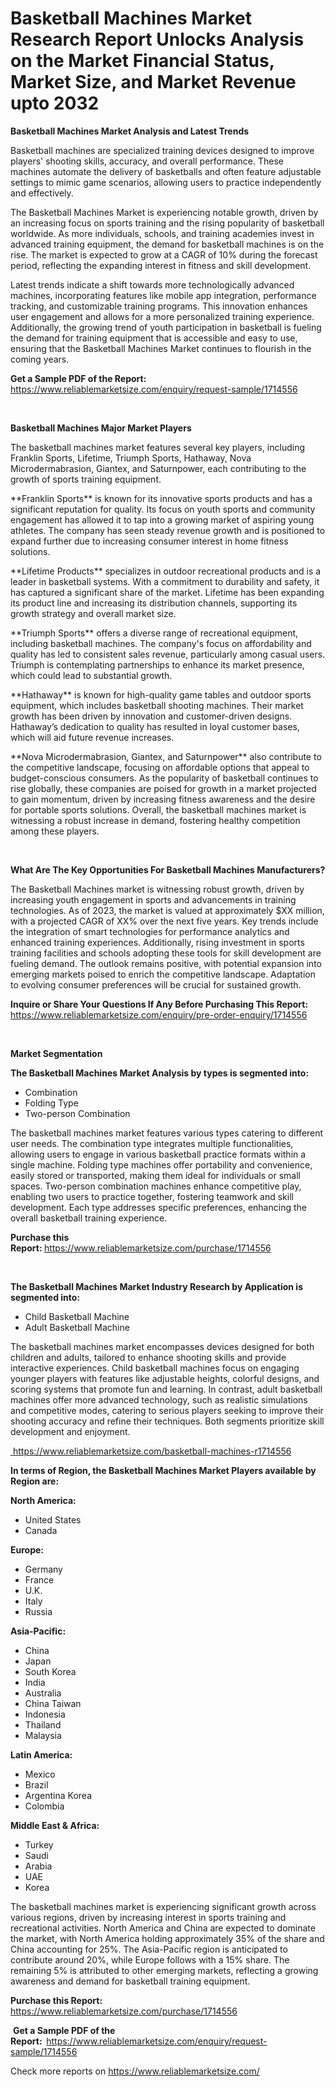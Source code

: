 <p><h1>Basketball Machines Market Research Report Unlocks Analysis on the Market Financial Status, Market Size, and Market Revenue upto 2032</h1></p><p><strong>Basketball Machines Market Analysis and Latest Trends</strong></p>
<p><p>Basketball machines are specialized training devices designed to improve players' shooting skills, accuracy, and overall performance. These machines automate the delivery of basketballs and often feature adjustable settings to mimic game scenarios, allowing users to practice independently and effectively.</p><p>The Basketball Machines Market is experiencing notable growth, driven by an increasing focus on sports training and the rising popularity of basketball worldwide. As more individuals, schools, and training academies invest in advanced training equipment, the demand for basketball machines is on the rise. The market is expected to grow at a CAGR of 10% during the forecast period, reflecting the expanding interest in fitness and skill development.</p><p>Latest trends indicate a shift towards more technologically advanced machines, incorporating features like mobile app integration, performance tracking, and customizable training programs. This innovation enhances user engagement and allows for a more personalized training experience. Additionally, the growing trend of youth participation in basketball is fueling the demand for training equipment that is accessible and easy to use, ensuring that the Basketball Machines Market continues to flourish in the coming years.</p></p>
<p><strong>Get a Sample PDF of the Report:&nbsp;</strong> <a href="https://www.reliablemarketsize.com/enquiry/request-sample/1714556?utm_campaign=1103&utm_medium=2&utm_source=Github&utm_content=ia&utm_term=21022025&utm_id=basketball-machines">https://www.reliablemarketsize.com/enquiry/request-sample/1714556</a></p>
<p>&nbsp;</p>
<p><strong>Basketball Machines Major Market Players</strong></p>
<p><p>The basketball machines market features several key players, including Franklin Sports, Lifetime, Triumph Sports, Hathaway, Nova Microdermabrasion, Giantex, and Saturnpower, each contributing to the growth of sports training equipment.</p><p>**Franklin Sports** is known for its innovative sports products and has a significant reputation for quality. Its focus on youth sports and community engagement has allowed it to tap into a growing market of aspiring young athletes. The company has seen steady revenue growth and is positioned to expand further due to increasing consumer interest in home fitness solutions.</p><p>**Lifetime Products** specializes in outdoor recreational products and is a leader in basketball systems. With a commitment to durability and safety, it has captured a significant share of the market. Lifetime has been expanding its product line and increasing its distribution channels, supporting its growth strategy and overall market size.</p><p>**Triumph Sports** offers a diverse range of recreational equipment, including basketball machines. The company's focus on affordability and quality has led to consistent sales revenue, particularly among casual users. Triumph is contemplating partnerships to enhance its market presence, which could lead to substantial growth.</p><p>**Hathaway** is known for high-quality game tables and outdoor sports equipment, which includes basketball shooting machines. Their market growth has been driven by innovation and customer-driven designs. Hathaway’s dedication to quality has resulted in loyal customer bases, which will aid future revenue increases.</p><p>**Nova Microdermabrasion, Giantex, and Saturnpower** also contribute to the competitive landscape, focusing on affordable options that appeal to budget-conscious consumers. As the popularity of basketball continues to rise globally, these companies are poised for growth in a market projected to gain momentum, driven by increasing fitness awareness and the desire for portable sports solutions. Overall, the basketball machines market is witnessing a robust increase in demand, fostering healthy competition among these players.</p></p>
<p>&nbsp;</p>
<p><strong>What Are The Key Opportunities For Basketball Machines Manufacturers?</strong></p>
<p><p>The Basketball Machines market is witnessing robust growth, driven by increasing youth engagement in sports and advancements in training technologies. As of 2023, the market is valued at approximately $XX million, with a projected CAGR of XX% over the next five years. Key trends include the integration of smart technologies for performance analytics and enhanced training experiences. Additionally, rising investment in sports training facilities and schools adopting these tools for skill development are fueling demand. The outlook remains positive, with potential expansion into emerging markets poised to enrich the competitive landscape. Adaptation to evolving consumer preferences will be crucial for sustained growth.</p></p>
<p><strong>Inquire or Share Your Questions If Any Before Purchasing This Report:</strong> <a href="https://www.reliablemarketsize.com/enquiry/pre-order-enquiry/1714556?utm_campaign=1103&utm_medium=2&utm_source=Github&utm_content=ia&utm_term=21022025&utm_id=basketball-machines">https://www.reliablemarketsize.com/enquiry/pre-order-enquiry/1714556</a></p>
<p>&nbsp;</p>
<p><strong>Market Segmentation</strong></p>
<p><strong>The Basketball Machines Market Analysis by types is segmented into:</strong></p>
<p><ul><li>Combination</li><li>Folding Type</li><li>Two-person Combination</li></ul></p>
<p><p>The basketball machines market features various types catering to different user needs. The combination type integrates multiple functionalities, allowing users to engage in various basketball practice formats within a single machine. Folding type machines offer portability and convenience, easily stored or transported, making them ideal for individuals or small spaces. Two-person combination machines enhance competitive play, enabling two users to practice together, fostering teamwork and skill development. Each type addresses specific preferences, enhancing the overall basketball training experience.</p></p>
<p><strong>Purchase this Report:&nbsp;</strong><a href="https://www.reliablemarketsize.com/purchase/1714556?utm_campaign=1103&utm_medium=2&utm_source=Github&utm_content=ia&utm_term=21022025&utm_id=basketball-machines">https://www.reliablemarketsize.com/purchase/1714556</a></p>
<p>&nbsp;</p>
<p><strong>The Basketball Machines Market Industry Research by Application is segmented into:</strong></p>
<p><ul><li>Child Basketball Machine</li><li>Adult Basketball Machine</li></ul></p>
<p><p>The basketball machines market encompasses devices designed for both children and adults, tailored to enhance shooting skills and provide interactive experiences. Child basketball machines focus on engaging younger players with features like adjustable heights, colorful designs, and scoring systems that promote fun and learning. In contrast, adult basketball machines offer more advanced technology, such as realistic simulations and competitive modes, catering to serious players seeking to improve their shooting accuracy and refine their techniques. Both segments prioritize skill development and enjoyment.</p></p>
<p><a href="https://www.reliablemarketsize.com/basketball-machines-r1714556?utm_campaign=1103&utm_medium=2&utm_source=Github&utm_content=ia&utm_term=21022025&utm_id=basketball-machines">&nbsp;https://www.reliablemarketsize.com/basketball-machines-r1714556</a></p>
<p><strong>In terms of Region, the Basketball Machines Market Players available by Region are:</strong></p>
<p>
    <p> <strong> North America: </strong>
        <ul>
            <li>United States</li>
            <li>Canada</li>
        </ul>
        </p> 
    <p> <strong> Europe: </strong>
        <ul>
            <li>Germany</li>
            <li>France</li>
            <li>U.K.</li>
            <li>Italy</li>
            <li>Russia</li>
        </ul>
        </p> 
    <p> <strong> Asia-Pacific: </strong>
        <ul>
            <li>China</li>
            <li>Japan</li>
            <li>South Korea</li>
            <li>India</li>
            <li>Australia</li>
            <li>China Taiwan</li>
            <li>Indonesia</li>
            <li>Thailand</li>
            <li>Malaysia</li>
        </ul>
        </p> 
    <p> <strong> Latin America: </strong>
        <ul>
            <li>Mexico</li>
            <li>Brazil</li>
            <li>Argentina Korea</li>
            <li>Colombia</li>
        </ul>
        </p> 
    <p> <strong> Middle East & Africa: </strong>
        <ul>
            <li>Turkey</li>
            <li>Saudi</li>
            <li>Arabia</li>
            <li>UAE</li>
            <li>Korea</li>
        </ul>
    </p>
    </p>
<p><p>The basketball machines market is experiencing significant growth across various regions, driven by increasing interest in sports training and recreational activities. North America and China are expected to dominate the market, with North America holding approximately 35% of the share and China accounting for 25%. The Asia-Pacific region is anticipated to contribute around 20%, while Europe follows with a 15% share. The remaining 5% is attributed to other emerging markets, reflecting a growing awareness and demand for basketball training equipment.</p></p>
<p><strong>Purchase this Report: </strong><a href="https://www.reliablemarketsize.com/purchase/1714556?utm_campaign=1103&utm_medium=2&utm_source=Github&utm_content=ia&utm_term=21022025&utm_id=basketball-machines">https://www.reliablemarketsize.com/purchase/1714556</a></p>
<p>&nbsp;<strong>Get a Sample PDF of the Report:&nbsp;&nbsp;</strong><a href="https://www.reliablemarketsize.com/enquiry/request-sample/1714556?utm_campaign=1103&utm_medium=2&utm_source=Github&utm_content=ia&utm_term=21022025&utm_id=basketball-machines">https://www.reliablemarketsize.com/enquiry/request-sample/1714556</a></p>
<p><strong></strong></p>
<p>Check more reports on <a href="https://www.reliablemarketsize.com/?utm_campaign=1103&utm_medium=2&utm_source=Github&utm_content=ia&utm_term=21022025&utm_id=basketball-machines">https://www.reliablemarketsize.com/</a></p>